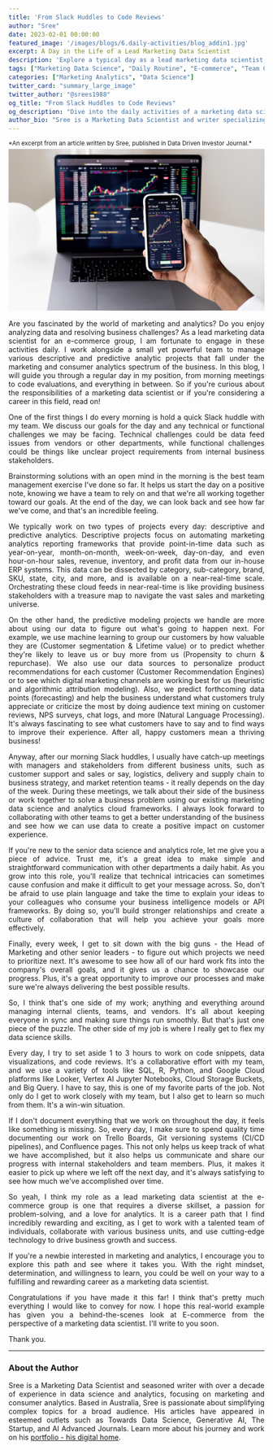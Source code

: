 ```yaml
---
title: 'From Slack Huddles to Code Reviews'
author: "Sree"
date: 2023-02-01 00:00:00
featured_image: '/images/blogs/6.daily-activities/blog_addin1.jpg'
excerpt: A Day in the Life of a Lead Marketing Data Scientist
description: 'Explore a typical day as a lead marketing data scientist, from morning team huddles to collaborative coding sessions, and discover the blend of technical and strategic responsibilities that drive business growth.'
tags: ["Marketing Data Science", "Daily Routine", "E-commerce", "Team Collaboration"]
categories: ["Marketing Analytics", "Data Science"]
twitter_card: "summary_large_image"
twitter_author: "@srees1988"
og_title: "From Slack Huddles to Code Reviews"
og_description: "Dive into the daily activities of a marketing data scientist, balancing analytics projects, cross-departmental meetings, and code reviews to enhance customer experiences and business strategies."
author_bio: "Sree is a Marketing Data Scientist and writer specializing in AI, analytics, and data-driven marketing."
---
```

<small style="margin-bottom: -10px; display: block;">
  *An excerpt from an article written by Sree, published in Data Driven Investor Journal.*
</small>

![](/images/blogs/6.daily-activities/blog_addin1.jpg)

<style>
body {
text-align: justify}
</style>

Are you fascinated by the world of marketing and analytics? Do you enjoy analyzing data and resolving business challenges? As a lead marketing data scientist for an e-commerce group, I am fortunate to engage in these activities daily. I work alongside a small yet powerful team to manage various descriptive and predictive analytic projects that fall under the marketing and consumer analytics spectrum of the business. In this blog, I will guide you through a regular day in my position, from morning meetings to code evaluations, and everything in between. So if you're curious about the responsibilities of a marketing data scientist or if you're considering a career in this field, read on!

One of the first things I do every morning is hold a quick Slack huddle with my team. We discuss our goals for the day and any technical or functional challenges we may be facing. Technical challenges could be data feed issues from vendors or other departments, while functional challenges could be things like unclear project requirements from internal business stakeholders.

Brainstorming solutions with an open mind in the morning is the best team management exercise I've done so far. It helps us start the day on a positive note, knowing we have a team to rely on and that we're all working together toward our goals. At the end of the day, we can look back and see how far we've come, and that's an incredible feeling.

We typically work on two types of projects every day: descriptive and predictive analytics. Descriptive projects focus on automating marketing analytics reporting frameworks that provide point-in-time data such as year-on-year, month-on-month, week-on-week, day-on-day, and even hour-on-hour sales, revenue, inventory, and profit data from our in-house ERP systems. This data can be dissected by category, sub-category, brand, SKU, state, city, and more, and is available on a near-real-time scale. Orchestrating these cloud feeds in near-real-time is like providing business stakeholders with a treasure map to navigate the vast sales and marketing universe.

On the other hand, the predictive modeling projects we handle are more about using our data to figure out what's going to happen next. For example, we use machine learning to group our customers by how valuable they are (Customer segmentation & Lifetime value) or to predict whether they're likely to leave us or buy more from us (Propensity to churn & repurchase). We also use our data sources to personalize product recommendations for each customer (Customer Recommendation Engines) or to see which digital marketing channels are working best for us (heuristic and algorithmic attribution modeling). Also, we predict forthcoming data points (forecasting) and help the business understand what customers truly appreciate or criticize the most by doing audience text mining on customer reviews, NPS surveys, chat logs, and more (Natural Language Processing). It's always fascinating to see what customers have to say and to find ways to improve their experience. After all, happy customers mean a thriving business!

Anyway, after our morning Slack huddles, I usually have catch-up meetings with managers and stakeholders from different business units, such as customer support and sales or say, logistics, delivery and supply chain to business strategy, and market retention teams - it really depends on the day of the week. During these meetings, we talk about their side of the business or work together to solve a business problem using our existing marketing data science and analytics cloud frameworks. I always look forward to collaborating with other teams to get a better understanding of the business and see how we can use data to create a positive impact on customer experience.

If you're new to the senior data science and analytics role, let me give you a piece of advice. Trust me, it's a great idea to make simple and straightforward communication with other departments a daily habit. As you grow into this role, you'll realize that technical intricacies can sometimes cause confusion and make it difficult to get your message across. So, don't be afraid to use plain language and take the time to explain your ideas to your colleagues who consume your business intelligence models or API frameworks. By doing so, you'll build stronger relationships and create a culture of collaboration that will help you achieve your goals more effectively.

Finally, every week, I get to sit down with the big guns - the Head of Marketing and other senior leaders - to figure out which projects we need to prioritize next. It's awesome to see how all of our hard work fits into the company's overall goals, and it gives us a chance to showcase our progress. Plus, it's a great opportunity to improve our processes and make sure we're always delivering the best possible results.

So, I think that's one side of my work; anything and everything around managing internal clients, teams, and vendors. It's all about keeping everyone in sync and making sure things run smoothly. But that's just one piece of the puzzle. The other side of my job is where I really get to flex my data science skills.

Every day, I try to set aside 1 to 3 hours to work on code snippets, data visualizations, and code reviews. It's a collaborative effort with my team, and we use a variety of tools like SQL, R, Python, and Google Cloud platforms like Looker, Vertex AI Jupyter Notebooks, Cloud Storage Buckets, and Big Query. I have to say, this is one of my favorite parts of the job. Not only do I get to work closely with my team, but I also get to learn so much from them. It's a win-win situation.

If I don't document everything that we work on throughout the day, it feels like something is missing. So, every day, I make sure to spend quality time documenting our work on Trello Boards, Git versioning systems (CI/CD pipelines), and Confluence pages. This not only helps us keep track of what we have accomplished, but it also helps us communicate and share our progress with internal stakeholders and team members. Plus, it makes it easier to pick up where we left off the next day, and it's always satisfying to see how much we've accomplished over time.

So yeah, I think my role as a lead marketing data scientist at the e-commerce group is one that requires a diverse skillset, a passion for problem-solving, and a love for analytics. It is a career path that I find incredibly rewarding and exciting, as I get to work with a talented team of individuals, collaborate with various business units, and use cutting-edge technology to drive business growth and success.

If you're a newbie interested in marketing and analytics, I encourage you to explore this path and see where it takes you. With the right mindset, determination, and willingness to learn, you could be well on your way to a fulfilling and rewarding career as a marketing data scientist.

Congratulations if you have made it this far! I think that's pretty much everything I would like to convey for now. I hope this real-world example has given you a behind-the-scenes look at E-commerce from the perspective of a marketing data scientist. I'll write to you soon.

Thank you.

- - -


### About the Author

Sree is a Marketing Data Scientist and seasoned writer with over a decade of experience in data science and analytics, focusing on marketing and consumer analytics. Based in Australia, Sree is passionate about simplifying complex topics for a broad audience. His articles have appeared in esteemed outlets such as Towards Data Science, Generative AI, The Startup, and AI Advanced Journals. Learn more about his journey and work on his [portfolio - his digital home](https://srees.org/).
